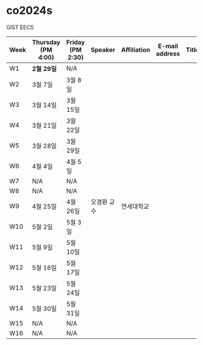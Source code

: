 # co2024s

GIST EECS

|Week|Thursday (PM 4:00)|Friday (PM 2:30)|Speaker|Affiliation|E-mail address|Title|Host|Language|Remark|
|---|---|---|---|---|---|---|---|---|---|
|W1|**2월 29일**|N/A|
|W2|3월 7일|3월 8일|
|W3|3월 14일|3월 15일|
|W4|3월 21일|3월 22일|
|W5|3월 28일|3월 29일|
|W6|4월 4일|4월 5일|
|W7|N/A|N/A|
|W8|N/A|N/A|
|W9|4월 25일|4월 26일|오경환 교수|연세대학교
|W10|5월 2일|5월 3일|
|W11|5월 9일|5월 10일|
|W12|5월 16일|5월 17일|
|W13|5월 23일|5월 24일|
|W14|5월 30일|5월 31일|
|W15|N/A|N/A|
|W16|N/A|N/A|
